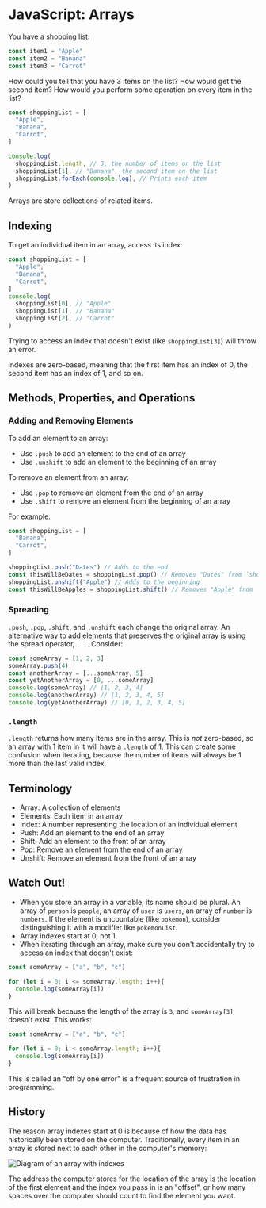 # JavaScript: Arrays

You have a shopping list:

```js
const item1 = "Apple"
const item2 = "Banana"
const item3 = "Carrot"
```

How could you tell that you have 3 items on the list? How would get the second item? How would you perform some operation on every item in the list?

```js
const shoppingList = [
  "Apple",
  "Banana",
  "Carrot",
]

console.log(
  shoppingList.length, // 3, the number of items on the list
  shoppingList[1], // "Banana", the second item on the list
  shoppingList.forEach(console.log), // Prints each item
)
```

Arrays are store collections of related items.

## Indexing

To get an individual item in an array, access its index:

```js
const shoppingList = [
  "Apple",
  "Banana",
  "Carrot",
]
console.log(
  shoppingList[0], // "Apple"
  shoppingList[1], // "Banana"
  shoppingList[2], // "Carrot"
)
```

Trying to access an index that doesn't exist (like `shoppingList[3]`) will throw an error.

Indexes are zero-based, meaning that the first item has an index of 0, the second item has an index of 1, and so on.

## Methods, Properties, and Operations

### Adding and Removing Elements

To add an element to an array:

* Use `.push` to add an element to the end of an array
* Use `.unshift` to add an element to the beginning of an array

To remove an element from an array:

* Use `.pop` to remove an element from the end of an array
* Use `.shift` to remove an element from the beginning of an array

For example:

```js
const shoppingList = [
  "Banana",
  "Carrot",
]

shoppingList.push("Dates") // Adds to the end
const thisWillBeDates = shoppingList.pop() // Removes "Dates" from `shoppingList`
shoppingList.unshift("Apple") // Adds to the beginning
const thisWillBeApples = shoppingList.shift() // Removes "Apple" from `shoppingList`
```

### Spreading

`.push`, `.pop`, `.shift`, and `.unshift` each change the original array. An alternative way to add elements that preserves the original array is using the spread operator, `...`. Consider:

```js
const someArray = [1, 2, 3]
someArray.push(4)
const anotherArray = [...someArray, 5]
const yetAnotherArray = [0, ...someArray]
console.log(someArray) // [1, 2, 3, 4]
console.log(anotherArray) // [1, 2, 3, 4, 5]
console.log(yetAnotherArray) // [0, 1, 2, 3, 4, 5]
```

### `.length`

`.length` returns how many items are in the array. This is _not_ zero-based, so an array with 1 item in it will have a `.length` of 1. This can create some confusion when iterating, because the number of items will always be 1 more than the last valid index.

## Terminology

* Array: A collection of elements
* Elements: Each item in an array
* Index: A number representing the location of an individual element
* Push: Add an element to the end of an array
* Shift: Add an element to the front of an array
* Pop: Remove an element from the end of an array
* Unshift: Remove an element from the front of an array

## Watch Out!

* When you store an array in a variable, its name should be plural. An array of `person` is `people`, an array of `user` is `users`, an array of `number` is `numbers`. If the element is uncountable (like `pokemon`), consider distinguishing it with a modifier like `pokemonList`.
* Array indexes start at 0, not 1.
* When iterating through an array, make sure you don't accidentally try to access an index that doesn't exist:

```js
const someArray = ["a", "b", "c"]

for (let i = 0; i <= someArray.length; i++){
  console.log(someArray[i])
}
```

This will break because the length of the array is `3`, and `someArray[3]` doesn't exist. This works:

```js
const someArray = ["a", "b", "c"]

for (let i = 0; i < someArray.length; i++){
  console.log(someArray[i])
}
```

This is called an "off by one error" is a frequent source of frustration in programming.

## History

The reason array indexes start at 0 is because of how the data has historically been stored on the computer. Traditionally, every item in an array is stored next to each other in the computer's memory:

![Diagram of an array with indexes](assets/array-zero-indexing.png)

The address the computer stores for the location of the array is the location of the first element and the index you pass in is an "offset", or how many spaces over the computer should count to find the element you want.
